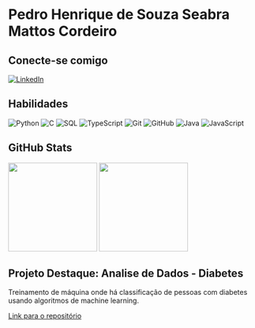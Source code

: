 # Pedro Henrique de Souza Seabra Mattos Cordeiro
## Conecte-se comigo
[![LinkedIn](https://img.shields.io/badge/LinkedIn-0077B5?style=for-the-badge&logo=linkedin&logoColor=white)](https://www.linkedin.com/in/pedro-henrique-de-souza-seabra-mattos-cordeiro-709b3327a/)
## Habilidades
![Python](https://img.shields.io/badge/python-3.x-brightgreen)
![C](https://img.shields.io/badge/C-language-blue)
![SQL](https://img.shields.io/badge/SQL-database-brightgreen)
![TypeScript](https://img.shields.io/badge/typescript-blue)
![Git](https://img.shields.io/badge/git-version%20control-blue)
![GitHub](https://img.shields.io/badge/GitHub-100000?style=for-the-badge&logo=github&logoColor=white)
![Java](https://img.shields.io/badge/java-JVM-orange)
![JavaScript](https://img.shields.io/badge/javascript-ECMAScript-yellow)

## GitHub Stats
 <img loading="lazy" height="180em" src="https://github-readme-stats.vercel.app/api/top-langs/?username=PHCordeiro&layout=compact&langs_count=7&theme=dracula"/>
 <img loading="lazy" height="180em" src="https://github-readme-stats.vercel.app/api?username=PHCordeiro&show_icons=true&theme=dracula&include_all_commits=true&count_private=true"/>

## Projeto Destaque: Analise de Dados - Diabetes

Treinamento de máquina onde há classificação de pessoas com diabetes usando algoritmos de machine learning.

[Link para o repositório]([https://github.com/PHCordeiro/Analise_de_Dados_Diabetes](https://github.com/PHCordeiro/Analise_de_Dados_Diabetes))
